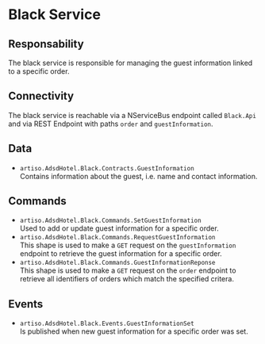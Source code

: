 # Black Service

## Responsability
The black service is responsible for managing the guest information linked to a specific order.

## Connectivity

The black service is reachable via a NServiceBus endpoint called `Black.Api` and via REST Endpoint with paths `order` and `guestInformation`.

## Data

- `artiso.AdsdHotel.Black.Contracts.GuestInformation`<br>
Contains information about the guest, i.e. name and contact information.

## Commands

- `artiso.AdsdHotel.Black.Commands.SetGuestInformation`<br>
Used to add or update guest information for a specific order.
- `artiso.AdsdHotel.Black.Commands.RequestGuestInformation`<br>
This shape is used to make a `GET` request on the `guestInformation` endpoint to retrieve the guest information for a specific order.
- `artiso.AdsdHotel.Black.Commands.GuestInformationReponse`<br>
This shape is used to make a `GET` request on the `order` endpoint to retrieve all identifiers of orders which match the specified critera.

## Events

- `artiso.AdsdHotel.Black.Events.GuestInformationSet`<br>
Is published when new guest information for a specific order was set.

